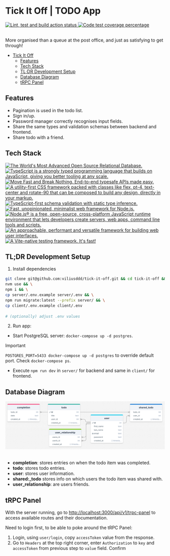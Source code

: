 # Tick It Off | TODO App

<div align="left">
  <a href="https://github.com/viliusddd/tick-it-off/actions/workflows/deploy.yaml">
    <img
      title="Lint, test and build action status"
      src="https://github.com/viliusddd/tick-it-off/actions/workflows/deploy.yaml/badge.svg"
    >
  </a>
  <a href="https://codecov.io/gh/viliusddd/tick-it-off" >
    <img
      title="Code test coverage percentage"
      src="https://codecov.io/gh/viliusddd/tick-it-off/graph/badge.svg?token=6Flp5F3ty0"
    >
  </a>
</div><br>

More organised than a queue at the post office, and just as satisfying to get through!

- [Tick It Off](#tick-it-off)
  - [Features](#features)
  - [Tech Stack](#tech-stack)
  - [TL;DR Development Setup](#tldr-development-setup)
  - [Database Diagram](#database-diagram)
  - [tRPC Panel](#trpc-panel)

## Features

- Pagination is used in the todo list.
- Sign in/up.
- Password manager correctly recognises input fields.
- Share the same types and validation schemas between backend and frontend.
- Share todo with a friend.

## Tech Stack

<a href="https://postgresql.org">
  <img
    title="The World's Most Advanced Open Source Relational Database."
    src="https://shields.io/badge/PostgreSQL-4169e1.svg?logo=postgresql&logoColor=white"
  >
</a>
<a href="https://typescriptlang.org">
  <img
    title="TypeScript is a strongly typed programming language that builds on JavaScript, giving you better tooling at any scale."
    src="https://shields.io/badge/TypeScript-007ACC.svg?logo=typescript&logoColor=white"
    >
</a>
<a href="https://trpc.io">
  <img
    title="Move Fast and Break Nothing. End-to-end typesafe APIs made easy."
    src="https://shields.io/badge/tRPC-2596BE.svg?logo=trpc&logoColor=white"
  >
</a>
<a href="https://tailwindcss.com">
  <img
    title="A utility-first CSS framework packed with classes like flex, pt-4, text-center and rotate-90 that can be composed to build any design, directly in your markup."
    src="https://img.shields.io/badge/tailwindcss-0F172A?&logo=tailwindcss"
  >
</a>
<a href="https://zod.dev">
  <img
    title="TypeScript-first schema validation with static type inference."
    src="https://shields.io/badge/Zod-000000.svg?logo=Zod&logoColor=3068B7"
  >
</a>
<a href="https://expressjs.com">
  <img
    title="Fast, unopinionated, minimalist web framework for Node.js."
    src="https://shields.io/badge/Express.js-000000.svg?logo=express&logoColor=white"
  >
</a>
<a href="https://nodejs.org">
  <img
    title="Node.js® is a free, open-source, cross-platform JavaScript runtime environment that lets developers create servers, web apps, command line tools and scripts."
    src="https://shields.io/badge/Node.js-0D121C.svg?logo=node.js&logoColor=5FA04E"
  >
</a>
<a href="https://vuejs.org">
  <img
    title="An approachable, performant and versatile framework for building web user interfaces."
    src="https://shields.io/badge/Vue.js-35495E.svg?logo=vuedotjs&logoColor=4FC08D"
  >
</a>
<a href="https://vitest.dev">
  <img
    title="A Vite-native testing framework. It's fast!"
    src="https://shields.io/badge/Vitest-6E9F18.svg?logo=vitest&logoColor=FCC72B"
  >
</a>

## TL;DR Development Setup

1. Install dependencies

```sh
git clone git@github.com:viliusddd/tick-it-off.git && cd tick-it-off && \
nvm use && \
npm i && \
cp server/.env.example server/.env && \
npm run migrate:latest --prefix server/ && \
cp client/.env.example client/.env

# (optionally) adjust .env values
```

2. Run app:

- Start PostgreSQL server: `docker-compose up -d postgres`.

> [!IMPORTANT]
> `POSTGRES_PORT=5433 docker-compose up -d postgres` to override default port. Check `docker-compose ps`.

- Execute `npm run dev` in `server/` for backend and same in `client/` for frontend.

## Database Diagram

<div>
  <a href="https://drawsql.app/teams/my-team-2119/diagrams/tickitoff2/embed">
  <img
    title="tick-it-off postgreSQL diagram."
    src="./assets/tick-it-off-sql-diagram.png">
  </a>
</div>

<br>

- **completion**: stores entries on when the todo item was completed.
- **todo**: stores todo entries.
- **user**: stores user information.
- **shared:_todo** stores info on which users the todo item was shared with.
- **user_relationship**: are users friends.

## tRPC Panel

With the server running, go to <http://localhost:3000/api/v1/trpc-panel> to access available routes and their documentation.

Need to login first, to be able to poke around the tRPC Panel:

1. Login, using `user/login`, copy `accessToken` value from the response.
2. Go to `Headers` at the top right corner, enter `Authorization` to `key` and `accessToken` from previous step to `value` field. Confirm
